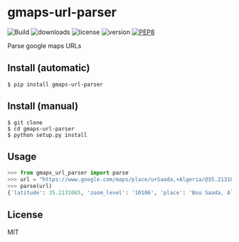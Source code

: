 # gmaps-url-parser
![Build](https://travis-ci.org/walidsa3d/gmaps-url-parser.svg?branch=master)
![downloads](https://img.shields.io/pypi/dm/gmaps-url-parser.svg)
![license](https://img.shields.io/pypi/l/gmaps-url-parser.svg)
![version](https://img.shields.io/pypi/v/gmaps-url-parser.svg)
[![PEP8](https://img.shields.io/badge/code%20style-pep8-orange.svg)](https://www.python.org/dev/peps/pep-0008/)

Parse google maps URLs

## Install (automatic)
```
$ pip install gmaps-url-parser
```
## Install (manual)
```
$ git clone 
$ cd gmaps-url-parser
$ python setup.py install
```
## Usage

```python
>>> from gmaps_url_parser import parse
>>> url = "https://www.google.com/maps/place/u+Saada,+Algeria/@35.2131065,4.1479717,10106m/data=!3m1!1e3!4m2!3m1!1s0x128bb3c644644ec3:0x7f746dd09dad9a9f"
>>> parse(url)
{'latitude': 35.2131065, 'zoom_level': '10106', 'place': 'Bou Saada, Algeria', 'maptype': 'earth', 'longitude': 4.1479717}
```
## License
MIT
